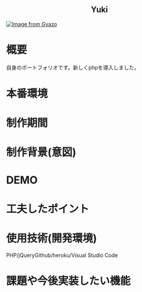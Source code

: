 
<h2 align="center">Yuki</h2>

[![Image from Gyazo](https://i.gyazo.com/c1636f44b50d64b6072ca684169acc0d.png)](https://gyazo.com/c1636f44b50d64b6072ca684169acc0d)


# 概要
自身のポートフォリオです。新しくphpを導入しました。

# 本番環境

# 制作期間

# 制作背景(意図)
 
# DEMO

# 工夫したポイント

# 使用技術(開発環境)
PHP/jQueryGithub/heroku/Visual Studio Code

# 課題や今後実装したい機能
